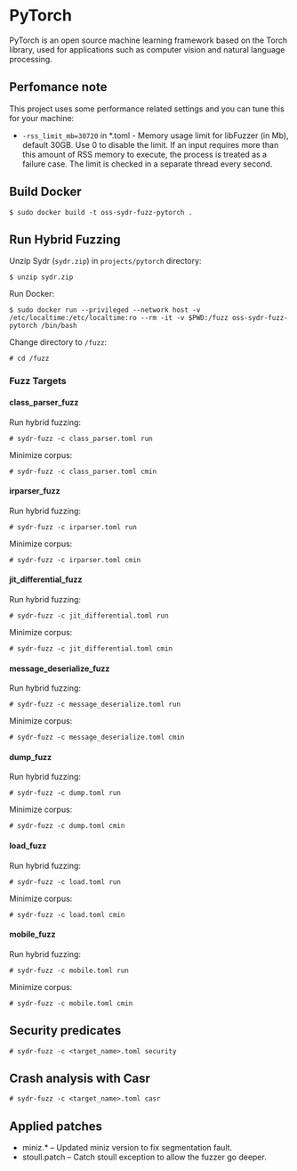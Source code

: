 # PyTorch

PyTorch is an open source machine learning framework based on the Torch library, used for applications such as computer vision and natural language processing.

## Perfomance note

This project uses some performance related settings and you can tune this for your machine:

* `-rss_limit_mb=30720` in *.toml - Memory usage limit for libFuzzer (in Mb), default 30GB. Use 0 to disable the limit. If an input requires more than this amount of RSS memory to execute, the process is treated as a failure case. The limit is checked in a separate thread every second.

## Build Docker

    $ sudo docker build -t oss-sydr-fuzz-pytorch .

## Run Hybrid Fuzzing

Unzip Sydr (`sydr.zip`) in `projects/pytorch` directory:

    $ unzip sydr.zip

Run Docker:

    $ sudo docker run --privileged --network host -v /etc/localtime:/etc/localtime:ro --rm -it -v $PWD:/fuzz oss-sydr-fuzz-pytorch /bin/bash

Change directory to `/fuzz`:

    # cd /fuzz

### Fuzz Targets

#### class_parser_fuzz

Run hybrid fuzzing:

    # sydr-fuzz -c class_parser.toml run

Minimize corpus:

    # sydr-fuzz -c class_parser.toml cmin

#### irparser_fuzz

Run hybrid fuzzing:

    # sydr-fuzz -c irparser.toml run

Minimize corpus:

    # sydr-fuzz -c irparser.toml cmin

#### jit_differential_fuzz

Run hybrid fuzzing:

    # sydr-fuzz -c jit_differential.toml run

Minimize corpus:

    # sydr-fuzz -c jit_differential.toml cmin

#### message_deserialize_fuzz

Run hybrid fuzzing:

    # sydr-fuzz -c message_deserialize.toml run

Minimize corpus:

    # sydr-fuzz -c message_deserialize.toml cmin

#### dump_fuzz

Run hybrid fuzzing:

    # sydr-fuzz -c dump.toml run

Minimize corpus:

    # sydr-fuzz -c dump.toml cmin

#### load_fuzz

Run hybrid fuzzing:

    # sydr-fuzz -c load.toml run

Minimize corpus:

    # sydr-fuzz -c load.toml cmin

#### mobile_fuzz

Run hybrid fuzzing:

    # sydr-fuzz -c mobile.toml run

Minimize corpus:

    # sydr-fuzz -c mobile.toml cmin

## Security predicates

    # sydr-fuzz -c <target_name>.toml security

## Crash analysis with Casr

    # sydr-fuzz -c <target_name>.toml casr

## Applied patches

* miniz.* – Updated miniz version to fix segmentation fault.
* stoull.patch – Catch stoull exception to allow the fuzzer go deeper.
